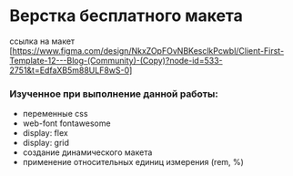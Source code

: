 # Верстка бесплатного макета

ссылка на макет
[https://www.figma.com/design/NkxZOpFOvNBKesclkPcwbl/Client-First-Template-12---Blog-(Community)-(Copy)?node-id=533-2751&t=EdfaXB5m88ULF8wS-0]

### Изученное при выполнение данной работы:

- переменные css
- web-font fontawesome
- display: flex
- display: grid
- создание динамического макета
- применение относительных единиц измерения (rem, %)
